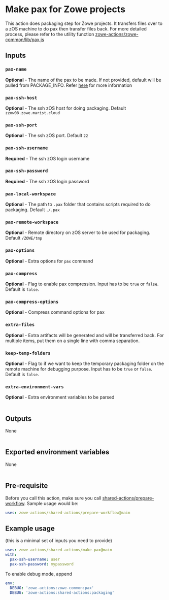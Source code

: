 # Make pax for Zowe projects

This action does packaging step for Zowe projects. It transfers files over to a zOS machine to do pax then transfer files back. For more detailed process, please refer to the utility function [zowe-actions/zowe-common/lib/pax.js](https://github.com/zowe-actions/zowe-common/blob/main/lib/pax.js)
<br />

## Inputs

### `pax-name`

**Optional** - The name of the pax to be made. If not provided, default will be pulled from PACKAGE_INFO. Refer [here](https://github.com/zowe-actions/shared-actions/tree/main/prepare-workflow#manifest_info) for more information

### `pax-ssh-host`

**Optional** - The ssh zOS host for doing packaging. Default `zzow08.zowe.marist.cloud`

### `pax-ssh-port`

**Optional** - The ssh zOS port. Default `22`

### `pax-ssh-username`

**Required** - The ssh zOS login username

### `pax-ssh-password`

**Required** - The ssh zOS login password

### `pax-local-workspace`

**Optional** - The path to `.pax` folder that contains scripts required to do packaging. Default `./.pax`

### `pax-remote-workspace`

**Optional** - Remote directory on zOS server to be used for packaging. Default `/ZOWE/tmp`

### `pax-options`

**Optional** - Extra options for `pax` command

### `pax-compress`

**Optional** - Flag to enable pax compression. Input has to be `true` or `false`. Default is `false`.

### `pax-compress-options`

**Optional** - Compress command options for pax

### `extra-files`

**Optional** - Extra artifacts will be generated and will be transferred back. For multiple items, put them on a single line with comma separation.

### `keep-temp-folders`

**Optional** - Flag to if we want to keep the temporary packaging folder on the remote machine for debugging purpose. Input has to be `true` or `false`. Default is `false`.

### `extra-environment-vars`

**Optional** - Extra environment variables to be parsed
<br /><br />

## Outputs

None
<br /><br />

## Exported environment variables

None
<br /><br />

## Pre-requisite

Before you call this action, make sure you call [shared-actions/prepare-workflow](https://github.com/zowe-actions/shared-actions/tree/main/prepare-workflow). Sample usage would be:

```yaml
uses: zowe-actions/shared-actions/prepare-workflow@main
```

## Example usage

(this is a minimal set of inputs you need to provide)

```yaml
uses: zowe-actions/shared-actions/make-pax@main
with:
  pax-ssh-username: user
  pax-ssh-password: mypassword
```

To enable debug mode, append

```yaml
env:
  DEBUG: 'zowe-actions:zowe-common:pax'
  DEBUG: 'zowe-actions:shared-actions:packaging'
```

